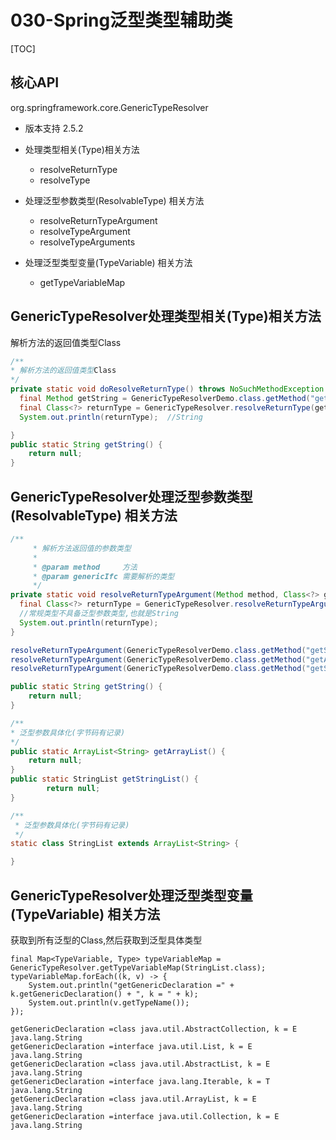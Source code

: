 # 030-Spring泛型类型辅助类

[TOC]

## 核心API

org.springframework.core.GenericTypeResolver

- 版本支持 2.5.2
- 处理类型相关(Type)相关方法
  - resolveReturnType
  - resolveType

- 处理泛型参数类型(ResolvableType) 相关方法
  - resolveReturnTypeArgument
  - resolveTypeArgument
  - resolveTypeArguments
- 处理泛型类型变量(TypeVariable) 相关方法
  - getTypeVariableMap

## GenericTypeResolver处理类型相关(Type)相关方法

解析方法的返回值类型Class 

```java
/**
* 解析方法的返回值类型Class
*/
private static void doResolveReturnType() throws NoSuchMethodException {
  final Method getString = GenericTypeResolverDemo.class.getMethod("getString");
  final Class<?> returnType = GenericTypeResolver.resolveReturnType(getString, ArrayList.class);
  System.out.println(returnType);  //String

}
public static String getString() {
	return null;
}

```

## GenericTypeResolver处理泛型参数类型(ResolvableType) 相关方法

```java
/**
     * 解析方法返回值的参数类型
     *
     * @param method     方法
     * @param genericIfc 需要解析的类型
     */
private static void resolveReturnTypeArgument(Method method, Class<?> genericIfc) {
  final Class<?> returnType = GenericTypeResolver.resolveReturnTypeArgument(method, genericIfc);
  //常规类型不具备泛型参数类型,也就是String
  System.out.println(returnType);
}

```

```java
resolveReturnTypeArgument(GenericTypeResolverDemo.class.getMethod("getString"), Comparable.class);   //java.lang.String
resolveReturnTypeArgument(GenericTypeResolverDemo.class.getMethod("getArrayList"), List.class);   // class java.lang.String
resolveReturnTypeArgument(GenericTypeResolverDemo.class.getMethod("getStringList"), List.class);  // class java.lang.String
```

```java
public static String getString() {
	return null;
}

/**
* 泛型参数具体化(字节码有记录)
*/
public static ArrayList<String> getArrayList() {
	return null;
}
public static StringList getStringList() {
        return null;
}

/**
 * 泛型参数具体化(字节码有记录)
 */
static class StringList extends ArrayList<String> {

}
```

## GenericTypeResolver处理泛型类型变量(TypeVariable) 相关方法

获取到所有泛型的Class,然后获取到泛型具体类型

```
final Map<TypeVariable, Type> typeVariableMap = GenericTypeResolver.getTypeVariableMap(StringList.class);
typeVariableMap.forEach((k, v) -> {
    System.out.println("getGenericDeclaration =" + k.getGenericDeclaration() + ", k = " + k);
    System.out.println(v.getTypeName());
});
```



```
getGenericDeclaration =class java.util.AbstractCollection, k = E  
java.lang.String
getGenericDeclaration =interface java.util.List, k = E
java.lang.String
getGenericDeclaration =class java.util.AbstractList, k = E
java.lang.String
getGenericDeclaration =interface java.lang.Iterable, k = T
java.lang.String
getGenericDeclaration =class java.util.ArrayList, k = E
java.lang.String
getGenericDeclaration =interface java.util.Collection, k = E
java.lang.String
```

